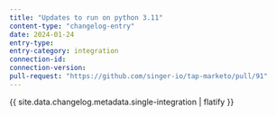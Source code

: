 ```yaml
---
title: "Updates to run on python 3.11"
content-type: "changelog-entry"
date: 2024-01-24
entry-type: 
entry-category: integration
connection-id: 
connection-version: 
pull-request: "https://github.com/singer-io/tap-marketo/pull/91"
---
```

{{ site.data.changelog.metadata.single-integration | flatify }}